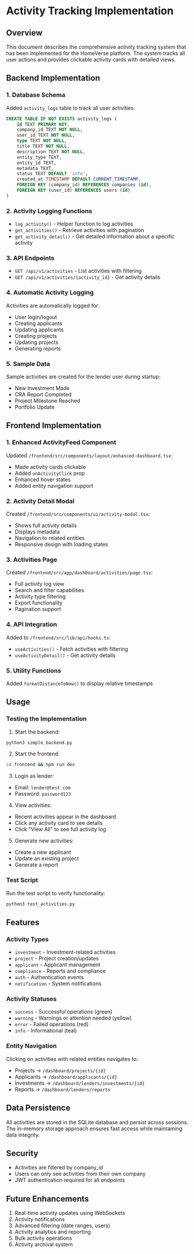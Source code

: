# Activity Tracking Implementation

## Overview
This document describes the comprehensive activity tracking system that has been implemented for the HomeVerse platform. The system tracks all user actions and provides clickable activity cards with detailed views.

## Backend Implementation

### 1. Database Schema
Added `activity_logs` table to track all user activities:
```sql
CREATE TABLE IF NOT EXISTS activity_logs (
    id TEXT PRIMARY KEY,
    company_id TEXT NOT NULL,
    user_id TEXT NOT NULL,
    type TEXT NOT NULL,
    title TEXT NOT NULL,
    description TEXT NOT NULL,
    entity_type TEXT,
    entity_id TEXT,
    metadata TEXT,
    status TEXT DEFAULT 'info',
    created_at TIMESTAMP DEFAULT CURRENT_TIMESTAMP,
    FOREIGN KEY (company_id) REFERENCES companies (id),
    FOREIGN KEY (user_id) REFERENCES users (id)
)
```

### 2. Activity Logging Functions
- `log_activity()` - Helper function to log activities
- `get_activities()` - Retrieve activities with pagination
- `get_activity_detail()` - Get detailed information about a specific activity

### 3. API Endpoints
- `GET /api/v1/activities` - List activities with filtering
- `GET /api/v1/activities/{activity_id}` - Get activity details

### 4. Automatic Activity Logging
Activities are automatically logged for:
- User login/logout
- Creating applicants
- Updating applicants
- Creating projects
- Updating projects
- Generating reports

### 5. Sample Data
Sample activities are created for the lender user during startup:
- New Investment Made
- CRA Report Completed
- Project Milestone Reached
- Portfolio Update

## Frontend Implementation

### 1. Enhanced ActivityFeed Component
Updated `/frontend/src/components/layout/enhanced-dashboard.tsx`:
- Made activity cards clickable
- Added `onActivityClick` prop
- Enhanced hover states
- Added entity navigation support

### 2. Activity Detail Modal
Created `/frontend/src/components/ui/activity-modal.tsx`:
- Shows full activity details
- Displays metadata
- Navigation to related entities
- Responsive design with loading states

### 3. Activities Page
Created `/frontend/src/app/dashboard/activities/page.tsx`:
- Full activity log view
- Search and filter capabilities
- Activity type filtering
- Export functionality
- Pagination support

### 4. API Integration
Added to `/frontend/src/lib/api/hooks.ts`:
- `useActivities()` - Fetch activities with filtering
- `useActivityDetail()` - Get activity details

### 5. Utility Functions
Added `formatDistanceToNow()` to display relative timestamps

## Usage

### Testing the Implementation

1. Start the backend:
```bash
python3 simple_backend.py
```

2. Start the frontend:
```bash
cd frontend && npm run dev
```

3. Login as lender:
- Email: `lender@test.com`
- Password: `password123`

4. View activities:
- Recent activities appear in the dashboard
- Click any activity card to see details
- Click "View All" to see full activity log

5. Generate new activities:
- Create a new applicant
- Update an existing project
- Generate a report

### Test Script
Run the test script to verify functionality:
```bash
python3 test_activities.py
```

## Features

### Activity Types
- `investment` - Investment-related activities
- `project` - Project creation/updates
- `applicant` - Applicant management
- `compliance` - Reports and compliance
- `auth` - Authentication events
- `notification` - System notifications

### Activity Statuses
- `success` - Successful operations (green)
- `warning` - Warnings or attention needed (yellow)
- `error` - Failed operations (red)
- `info` - Informational (teal)

### Entity Navigation
Clicking on activities with related entities navigates to:
- Projects → `/dashboard/projects/{id}`
- Applicants → `/dashboard/applicants/{id}`
- Investments → `/dashboard/lenders/investments/{id}`
- Reports → `/dashboard/lenders/reports`

## Data Persistence
All activities are stored in the SQLite database and persist across sessions. The in-memory storage approach ensures fast access while maintaining data integrity.

## Security
- Activities are filtered by company_id
- Users can only see activities from their own company
- JWT authentication required for all endpoints

## Future Enhancements
1. Real-time activity updates using WebSockets
2. Activity notifications
3. Advanced filtering (date ranges, users)
4. Activity analytics and reporting
5. Bulk activity operations
6. Activity archival system